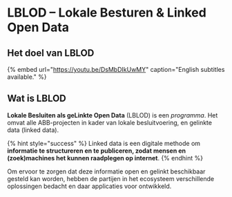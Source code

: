 # LBLOD – Lokale Besturen & Linked Open Data

## **Het doel van LBLOD**

{% embed url="https://youtu.be/DsMbDIkUwMY" caption="English subtitles available." %}

## **Wat is LBLOD**

**Lokale Besluiten als geLinkte Open Data** \(LBLOD\) is een _programma_. Het omvat alle ABB-projecten in kader van lokale besluitvoering, en gelinkte data \(linked data\).

{% hint style="success" %}
Linked data is een digitale methode om **informatie te structureren en te publiceren, zodat mensen en \(zoek\)machines het kunnen raadplegen op internet**.
{% endhint %}

Om ervoor te zorgen dat deze informatie open en gelinkt beschikbaar gesteld kan worden, hebben de partijen in het ecosysteem verschillende oplossingen bedacht en daar applicaties voor ontwikkeld.

